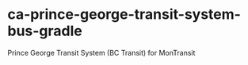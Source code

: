 # ca-prince-george-transit-system-bus-gradle
Prince George Transit System (BC Transit) for MonTransit
